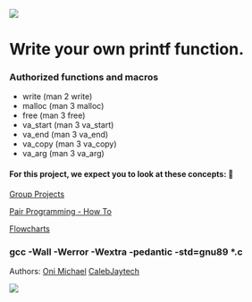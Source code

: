 ![](https://encrypted-tbn0.gstatic.com/images?q=tbn:ANd9GcQb18zkbUefxh6MAQSOfV_9X9i2HMUVvUloLQ&usqp=CAU)
# Write your own printf function.

### Authorized functions and macros
- write (man 2 write)
- malloc (man 3 malloc)
- free (man 3 free)
- va_start (man 3 va_start)
- va_end (man 3 va_end)
- va_copy (man 3 va_copy)
- va_arg (man 3 va_arg)

#### For this project, we expect you to look at these concepts: :tophat:
[Group Projects](https://alx-intranet.hbtn.io/concepts/111)

[Pair Programming - How To](https://alx-intranet.hbtn.io/concepts/121)

[Flowcharts](https://alx-intranet.hbtn.io/concepts/130)
###  gcc -Wall -Werror -Wextra -pedantic -std=gnu89 *.c



Authors: [Oni Michael](https://github.com/TheOnis) 
         [CalebJaytech](https://github.com/Calebjaytech)


![](https://encrypted-tbn0.gstatic.com/images?q=tbn:ANd9GcSjvSbZ7AEEr4Eh5jpKLM-zU-aicSUNaeXR-Q&usqp=CAU)
